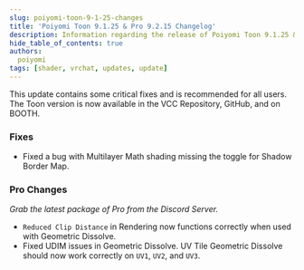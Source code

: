 ```yaml
---
slug: poiyomi-toon-9-1-25-changes
title: 'Poiyomi Toon 9.1.25 & Pro 9.2.15 Changelog'
description: Information regarding the release of Poiyomi Toon 9.1.25 & Pro 9.2.15.
hide_table_of_contents: true
authors:
  poiyomi
tags: [shader, vrchat, updates, update]
---
```


This update contains some critical fixes and is recommended for all users. The Toon version is now available in the VCC Repository, GitHub, and on BOOTH.

### Fixes
- Fixed a bug with Multilayer Math shading missing the toggle for Shadow Border Map.

### Pro Changes

*Grab the latest package of Pro from the Discord Server.*

- `Reduced Clip Distance` in Rendering now functions correctly when used with Geometric Dissolve.
- Fixed UDIM issues in Geometric Dissolve. UV Tile Geometric Dissolve should now work correctly on `UV1`, `UV2`, and `UV3`.